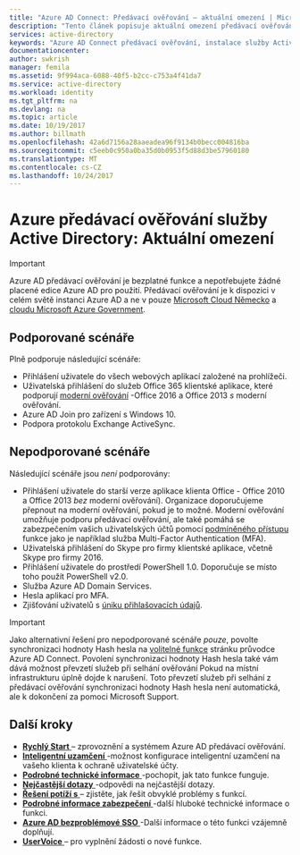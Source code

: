 ```yaml
---
title: "Azure AD Connect: Předávací ověřování – aktuální omezení | Microsoft Docs"
description: "Tento článek popisuje aktuální omezení předávací ověřování Azure Active Directory (Azure AD)."
services: active-directory
keywords: "Azure AD Connect předávací ověřování, instalace služby Active Directory, požadované součásti pro Azure AD, jednotné přihlašování, jednotné přihlašování"
documentationcenter: 
author: swkrish
manager: femila
ms.assetid: 9f994aca-6088-40f5-b2cc-c753a4f41da7
ms.service: active-directory
ms.workload: identity
ms.tgt_pltfrm: na
ms.devlang: na
ms.topic: article
ms.date: 10/19/2017
ms.author: billmath
ms.openlocfilehash: 42a6d7156a28aaeadea96f9134b0becc004816ba
ms.sourcegitcommit: c5eeb0c950a0ba35d0b0953f5d88d3be57960180
ms.translationtype: MT
ms.contentlocale: cs-CZ
ms.lasthandoff: 10/24/2017
---
```

# <a name="azure-active-directory-pass-through-authentication-current-limitations"></a>Azure předávací ověřování služby Active Directory: Aktuální omezení

>[!IMPORTANT]
>Azure AD předávací ověřování je bezplatné funkce a nepotřebujete žádné placené edice Azure AD pro použití. Předávací ověřování je k dispozici v celém světě instanci Azure AD a ne v pouze [Microsoft Cloud Německo](http://www.microsoft.de/cloud-deutschland) a [cloudu Microsoft Azure Government](https://azure.microsoft.com/features/gov/).

## <a name="supported-scenarios"></a>Podporované scénáře

Plně podporuje následující scénáře:

- Přihlášení uživatele do všech webových aplikací založené na prohlížeči.
- Uživatelská přihlášení do služeb Office 365 klientské aplikace, které podporují [moderní ověřování](https://aka.ms/modernauthga) -Office 2016 a Office 2013 _s_ moderní ověřování.
- Azure AD Join pro zařízení s Windows 10.
- Podpora protokolu Exchange ActiveSync.

## <a name="unsupported-scenarios"></a>Nepodporované scénáře

Následující scénáře jsou _není_ podporovány:

- Přihlášení uživatele do starší verze aplikace klienta Office - Office 2010 a Office 2013 _bez_ moderní ověřování). Organizace doporučujeme přepnout na moderní ověřování, pokud je to možné. Moderní ověřování umožňuje podporu předávací ověřování, ale také pomáhá se zabezpečením vašich uživatelských účtů pomocí [podmíněného přístupu](../active-directory-conditional-access.md) funkce jako je například služba Multi-Factor Authentication (MFA).
- Uživatelská přihlášení do Skype pro firmy klientské aplikace, včetně Skype pro firmy 2016.
- Přihlášení uživatele do prostředí PowerShell 1.0. Doporučuje se místo toho použít PowerShell v2.0.
- Služba Azure AD Domain Services.
- Hesla aplikací pro MFA.
- Zjišťování uživatelů s [úniku přihlašovacích údajů](../active-directory-reporting-risk-events.md#leaked-credentials).

>[!IMPORTANT]
>Jako alternativní řešení pro nepodporované scénáře _pouze_, povolte synchronizaci hodnoty Hash hesla na [volitelné funkce](active-directory-aadconnect-get-started-custom.md#optional-features) stránku průvodce Azure AD Connect. Povolení synchronizaci hodnoty Hash hesla také vám dává možnost převzetí služeb při selhání ověřování Pokud na místní infrastrukturu úplně dojde k narušení. Toto převzetí služeb při selhání z předávací ověřování synchronizaci hodnoty Hash hesla není automatická, ale k dokončení za pomoci Microsoft Support.

## <a name="next-steps"></a>Další kroky
- [**Rychlý Start** ](active-directory-aadconnect-pass-through-authentication-quick-start.md) – zprovoznění a systémem Azure AD předávací ověřování.
- [**Inteligentní uzamčení** ](active-directory-aadconnect-pass-through-authentication-smart-lockout.md) -možnost konfigurace inteligentní uzamčení na vašeho klienta k ochraně uživatelské účty.
- [**Podrobné technické informace** ](active-directory-aadconnect-pass-through-authentication-how-it-works.md) -pochopit, jak tato funkce funguje.
- [**Nejčastější dotazy** ](active-directory-aadconnect-pass-through-authentication-faq.md) -odpovědi na nejčastější dotazy.
- [**Řešení potíží s** ](active-directory-aadconnect-troubleshoot-pass-through-authentication.md) – zjistěte, jak řešit obvyklé problémy s funkcí.
- [**Podrobné informace zabezpečení** ](active-directory-aadconnect-pass-through-authentication-security-deep-dive.md) -další hluboké technické informace o funkci.
- [**Azure AD bezproblémové SSO** ](active-directory-aadconnect-sso.md) -Další informace o této funkci vzájemně doplňují.
- [**UserVoice** ](https://feedback.azure.com/forums/169401-azure-active-directory/category/160611-directory-synchronization-aad-connect) – pro vyplnění žádosti o nové funkce.
